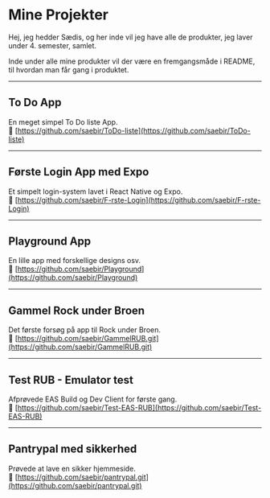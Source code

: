 # Mine Projekter

Hej, jeg hedder Sædis, og her inde vil jeg have alle de produkter, jeg laver under 4. semester, samlet.

Inde under alle mine produkter vil der være en fremgangsmåde i README, til hvordan man får gang i produktet. 

---

##  To Do App  
En meget simpel To Do liste App.  
🔗 [https://github.com/saebir/ToDo-liste](https://github.com/saebir/ToDo-liste)

---

##  Første Login App med Expo  
Et simpelt login-system lavet i React Native og Expo.  
🔗 [https://github.com/saebir/F-rste-Login](https://github.com/saebir/F-rste-Login)

---

##  Playground App
En lille app med forskellige designs osv.  
🔗 [https://github.com/saebir/Playground](https://github.com/saebir/Playground)

---

## Gammel Rock under Broen
Det første forsøg på app til Rock under Broen.  
🔗 [https://github.com/saebir/GammelRUB.git](https://github.com/saebir/GammelRUB.git)

---
## Test RUB - Emulator test
Afprøvede EAS Build og Dev Client for første gang.  
🔗 [https://github.com/saebir/Test-EAS-RUB](https://github.com/saebir/Test-EAS-RUB)

---
## Pantrypal med sikkerhed
Prøvede at lave en sikker hjemmeside.  
🔗 [https://github.com/saebir/pantrypal.git](https://github.com/saebir/pantrypal.git)

